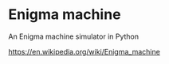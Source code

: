 # Enigma machine
An Enigma machine simulator in Python

https://en.wikipedia.org/wiki/Enigma_machine

